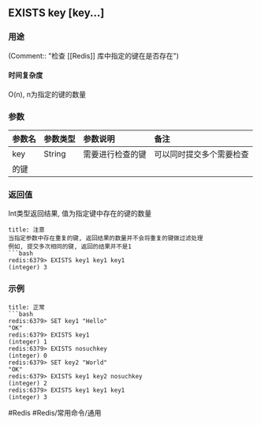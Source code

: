 ## EXISTS key \[key...\]

### 用途
(Comment:: "检查 [[Redis]] 库中指定的键在是否存在")

#### 时间复杂度
O(n), n为指定的键的数量

### 参数
|参数名|参数类型|参数说明|备注|
|:-|:-|:-|:-|
|key|String|需要进行检查的键|可以同时提交多个需要检查
的键|

### 返回值
Int类型返回结果, 值为指定键中存在的键的数量

```ad-warning
title: 注意
当指定参数中存在重复的键, 返回结果的数量并不会将重复的键做过滤处理
例如, 提交多次相同的键, 返回的结果并不是1
```bash
redis:6379> EXISTS key1 key1 key1
(integer) 3
```

### 示例
```ad-info
title: 正常
```bash
redis:6379> SET key1 "Hello"
"OK"
redis:6379> EXISTS key1
(integer) 1
redis:6379> EXISTS nosuchkey
(integer) 0
redis:6379> SET key2 "World"
"OK"
redis:6379> EXISTS key1 key2 nosuchkey
(integer) 2
redis:6379> EXISTS key1 key1 key1
(integer) 3
```

#Redis #Redis/常用命令/通用 
